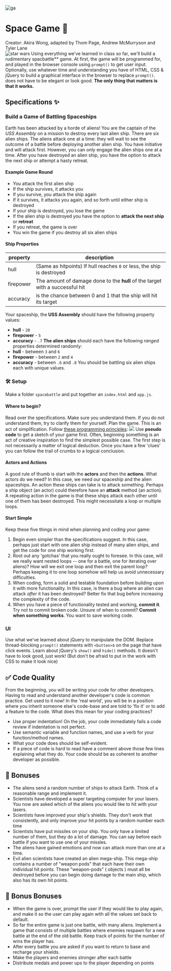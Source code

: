 ![ga](https://camo.githubusercontent.com/6ce15b81c1f06d716d753a61f5db22375fa684da/68747470733a2f2f67612d646173682e73332e616d617a6f6e6177732e636f6d2f70726f64756374696f6e2f6173736574732f6c6f676f2d39663838616536633963333837313639306533333238306663663535376633332e706e67)
# Space Game 🚀
Creator: Akira Wong, adapted by Thom Page, Andrew McMurryson and Tyler Lane <br>
![star wars](https://camo.githubusercontent.com/cffbbbbaf197f376c3d8462e7037b408365a52a7/687474703a2f2f7669676e65747465342e77696b69612e6e6f636f6f6b69652e6e65742f73746172776172732f696d616765732f362f36352f426174746c655f6f665f456e646f722e706e672f7265766973696f6e2f6c61746573743f63623d3230313231323136313635323339)
Using everything we've learned in class so far, we'll build a rudimentary spacbattle** game. At first, the game will be programmed for, and played in the browser console using `prompt()` to get user input. Optionally, use whatever time and understanding you have of HTML, CSS & jQuery to build a graphical interface in the browser to replace `prompt()`. 
does not have to be elegant or look good. **The only thing that matters is that it works.**
## Specifications ✨
### Build a Game of Battling Spaceships
Earth has been attacked by a horde of aliens! You are the captain of the _USS Assembly_ on a mission to destroy every last alien ship.
There are six alien ships. The aliens attack one at a time: they will wait to see the outcome of a battle before deploying another alien ship. You have initiative and will attack first. However, you can only engage the alien ships one at a time. After you have destroyed an alien ship, you have the option to attack the next ship or attempt a hasty retreat.
#### Example Game Round
- You attack the first alien ship
- If the ship survives, it attacks you
- If you survive, you attack the ship again
- If it survives, it attacks you again, and so forth until either ship is destroyed
- If your ship is destroyed, you lose the game
- If the alien ship is destroyed you have the option to **attack the next ship** or **retreat**
 - If you retreat, the game is over
 - You win the game if you destroy all six alien ships
#### Ship Properties
property | description
---|---
hull | (Same as hitpoints) If hull reaches `0` or less, the ship is destroyed
firepower | The amount of damage done to the **hull** of the target with a successful hit
accuracy | is the chance between 0 and 1 that the ship will hit its target
Your spaceship, the **USS Assembly** should have the following property values:
 - **hull** - `20`
 - **firepower** - `5`
 - **accuracy** - `.7`
**The alien ships** should each have the following _ranged_ properties determined randomly:
 - **hull** - between `3` and `6`
 - **firepower** - between `2` and `4`
 - **accuracy** - between `.6` and `.8`
You should be battling six alien ships each with unique values. 
### 🛠 Setup
Make a folder `spacebattle` and put together an `index.html` and `app.js`.
#### Where to begin?
Read over the specifications. Make sure you understand them. If you do not understand them, try to clarify them for yourself.
Plan the game. This is an act of simplification.
Follow [these programming principles](http://www.artima.com/weblogs/viewpost.jsp?thread=331531):
![](https://i.imgur.com/G8gyTJU.png)
Use **pseudo code** to get a sketch of your game first.
Often, beginning something is an act of creative inspiration to find the simplest possible case. The first step is not necessarily a matter of logical deduction. Once you have a few 'clues' you can follow the trail of crumbs to a logical conclusion.
#### Actors and Actions
A good rule of thumb is start with the **actors** and then the **actions**. What actors do we need? In this case, we need our spaceship and the alien spaceships. An action these ships can take is to attack something. Perhaps a ship object (an actor) could therefore have an **attack** method (an action). 
A repeating action in the game is that these ships attack each other until one of them has been destroyed. This might necessitate a loop or multiple loops.
#### Start Simple
Keep these five things in mind when planning and coding your game:
1. Begin even simpler than the specifications suggest. In this case, perhaps just start with one alien ship instead of many alien ships, and get the code for one ship working first.
2. Root out any 'gotchas' that you really ought to foresee. In this case, will we really want nested loops -- one for a battle, one for iterating over aliens)? How will we exit one loop and then exit the parent loop? Perhaps keeping it to one loop somehow will help us avoid unnecessary difficulties.
3. When coding, form a solid and testable foundation before building upon it with more functionality. In this case, is there a bug where an alien can attack _after_ it has been destroyed? Better fix that bug before increasing the complexity of the code.
4. When you have a piece of functionality tested and working, **commit it**. Try not to commit broken code. Unsure of when to commit? **Commit when something works**. You want to save working code.
### UI
Use what we've learned about jQuery to manipulate the DOM. Replace thread-blocking `prompt()` statements with `<button>`s on the page that have click events. Learn about jQuery's `show()` and `hide()` methods. It doesn't have to look good, just work! (But don't be afraid to put in the work with CSS to make it look nice)
## ✅ Code Quality 
From the beginning, you will be writing your code for other developers.
Having to read and understand another developer's code is common practice. Get used to it now! In the 'real world', you will be in a position where you inherit someone else's code-base and are told to 'fix it' or to add a feature to the code.
What does this mean for your coding practices? 
- Use proper indentation! On the job, your code immediately fails a code review if indentation is not perfect.
- Use semantic variable and function names, and use a verb for your function/method names.
- What your code does should be self-evident.
- If a piece of code is hard to read have a comment above those few lines explaining what they do.
Your code should be as coherent to another developer as possible. 
## 🤡 Bonuses
 - The aliens send a random number of ships to attack Earth. Think of a reasonable range and implement it.
 - Scientists have developed a super targeting computer for your lasers. You now are asked which of the aliens you would like to hit with your lasers.
 - Scientists have improved your ship's shields. They don't work that consistently, and only improve your hit points by a random number each time
 - Scientists have put missiles on your ship. You only have a limited number of them, but they do a lot of damage. You can say before each battle if you want to use one of your missles.
 - The aliens have gained emotions and now can attack more than one at a time.
 - Evil alien scientists have created an alien mega-ship. This mega-ship contains a number of "weapon pods" that each have their own individual hit points. These "weapon-pods" ( objects ) must all be destroyed before you can begin doing damage to the main ship, which also has its own hit points.
## 🎉 Bonus Bonuses
 - When the game is over, prompt the user if they would like to play again, and make it so the user can play again with all the values set back to default.
 - So far the entire game is just one battle, with many aliens. Implement a game that consists of multiple battles where enemies respawn for a new battle at the end of the old battle. Keep track of points for the number of wins the player has.
 - After every battle you are asked if you want to return to base and recharge your shields.
 - Make the players and enemies stronger after each battle
 - Distribute medals and power ups to the player depending on points